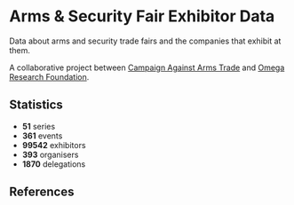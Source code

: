 # Arms & Security Fair Exhibitor Data

Data about arms and security trade fairs and the companies that exhibit at them.

A collaborative project between [Campaign Against Arms Trade](https://caat.org.uk) and [Omega Research Foundation](https://omegaresearchfoundation.org/).

## Statistics

-   **51** series
-   **361** events
-   **99542** exhibitors
-   **393** organisers
-   **1870** delegations


## References
